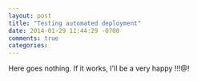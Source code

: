 ```yaml
---
layout: post
title: "Testing automated deployment"
date: 2014-01-29 11:44:29 -0700
comments: true
categories: 
---
```

Here goes nothing. If it works, I'll be a very happy !!!@!